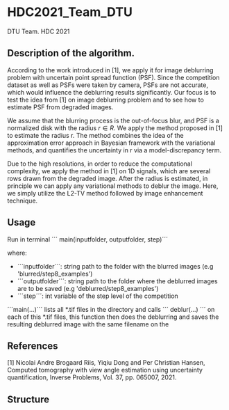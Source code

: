 # HDC2021_Team_DTU
DTU Team. HDC 2021

## Description of the algorithm.

According to the work introduced in [1], we apply it for image deblurring problem with uncertain point spread function (PSF).
Since the competition dataset as well as PSFs were taken by camera, PSFs are not accurate, which would influence the deblurring results significantly.
Our focus is to test the idea from [1] on image deblurring problem and to see how to estimate PSF from degraded images.

We assume that the blurring process is the out-of-focus blur, and PSF is a normalized disk with the radius 
$r \in R$. We apply the method proposed in [1] to estimate the radius r. The method combines the idea of the approximation error
approach in Bayesian framework with the variational methods, and quantifies the uncertainty in r via a model-discrepancy term.

Due to the high resolutions, in order to reduce the computational complexity, we apply the method in [1] on 1D signals,
which are several rows drawn from the degraded image. After the radius is estimated, in principle we can apply any
variational methods to deblur the image. Here, we simply utilize the L2-TV method followed by image enhancement technique.

## Usage
Run in terminal ´´´ main(inputfolder, outputfolder, step)´´´

where:
* ´´´inputfolder´´´: string path to the folder with the blurred images (e.g 'blurred/step8_examples')
* ´´´outputfolder´´´: string path to the folder where the deblurred images are to be saved (e.g 'deblurred/step8_examples')
* ´´´step´´´: int variable of the step level of the competition

´´´main(...)´´´ lists all *.tif files in the <inputfolder> directory and calls
´´´ deblur(...) ´´´ on each of this *.tif files, this function then does the deblurring
and saves the resulting deblurred image with the same filename on the <outputfolder>

## References
[1] Nicolai Andre Brogaard Riis, Yiqiu Dong and Per Christian Hansen, Computed tomography with view angle estimation using uncertainty quantification, Inverse Problems, Vol. 37, pp. 065007, 2021.

## Structure


